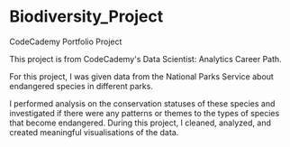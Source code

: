 # Biodiversity_Project
CodeCademy Portfolio Project

This project is from CodeCademy's Data Scientist: Analytics Career Path.

For this project, I was given data from the National Parks Service about endangered species in different parks.

I performed analysis on the conservation statuses of these species and investigated if there were any patterns or themes to the types of species that become endangered. During this project, I cleaned, analyzed, and created meaningful visualisations of the data.

